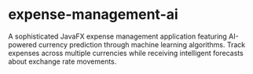 # expense-management-ai
A sophisticated JavaFX expense management application featuring AI-powered currency prediction through machine learning algorithms. Track expenses across multiple currencies while receiving intelligent forecasts about exchange rate movements.
